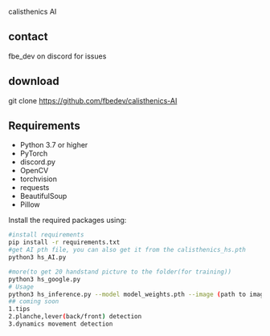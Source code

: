 calisthenics AI 
## contact
fbe_dev on discord for issues
## download
git clone https://github.com/fbedev/calisthenics-AI

## Requirements
- Python 3.7 or higher
- PyTorch
- discord.py
- OpenCV
- torchvision
- requests
- BeautifulSoup
- Pillow

Install the required packages using:
```bash
#install requirements
pip install -r requirements.txt
#get AI pth file, you can also get it from the calisthenics_hs.pth
python3 hs_AI.py

#more(to get 20 handstand picture to the folder(for training))
python3 hs_google.py
# Usage
python3 hs_inference.py --model model_weights.pth --image (path to image)
## coming soon
1.tips
2.planche,lever(back/front) detection
3.dynamics movement detection

